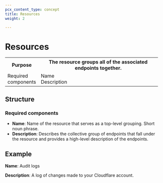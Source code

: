 ```yaml
---
pcx_content_type: concept
title: Resources
weight: 2

---
```


# Resources

<table>
  <tr>
    <th style="width:20%">Purpose</th>
    <th>The resource groups all of the associated endpoints together.</th>
  </tr>
  <tr>
    <td>Required components</td>
    <td>Name<br/>Description</td>
  </tr>
</table>

## Structure

### Required components

+ **Name**: Name of the resource that serves as a top-level grouping. Short noun phrase.
+ **Description**: Describes the collective group of endpoints that fall under the resource and provides a high-level description of the endpoints.

## Example

**Name**: Audit logs

**Description**: A log of changes made to your Cloudflare account.
